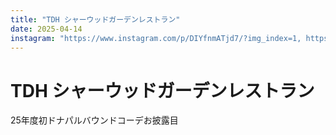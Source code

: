 ```yaml
---
title: "TDH シャーウッドガーデンレストラン"
date: 2025-04-14
instagram: "https://www.instagram.com/p/DIYfnmATjd7/?img_index=1, https://www.instagram.com/p/DIZBovTzFND/?img_index=1, https://www.instagram.com/p/DIafe7LzAoF/?img_index=1"
---
```


# TDH シャーウッドガーデンレストラン

25年度初ドナパルバウンドコーデお披露目 